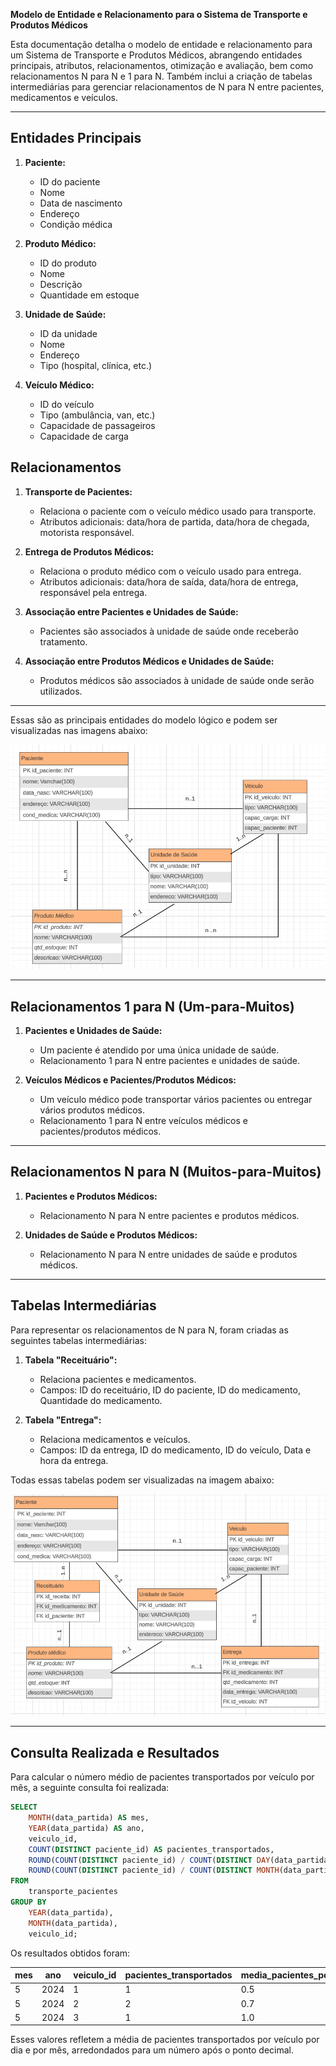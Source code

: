 **Modelo de Entidade e Relacionamento para o Sistema de Transporte e Produtos Médicos**

Esta documentação detalha o modelo de entidade e relacionamento para um Sistema de Transporte e Produtos Médicos, abrangendo entidades principais, atributos, relacionamentos, otimização e avaliação, bem como relacionamentos N para N e 1 para N. Também inclui a criação de tabelas intermediárias para gerenciar relacionamentos de N para N entre pacientes, medicamentos e veículos.

---

## Entidades Principais

1. **Paciente:**
   - ID do paciente
   - Nome
   - Data de nascimento
   - Endereço
   - Condição médica

2. **Produto Médico:**
   - ID do produto
   - Nome
   - Descrição
   - Quantidade em estoque

3. **Unidade de Saúde:**
   - ID da unidade
   - Nome
   - Endereço
   - Tipo (hospital, clínica, etc.)

4. **Veículo Médico:**
   - ID do veículo
   - Tipo (ambulância, van, etc.)
   - Capacidade de passageiros
   - Capacidade de carga

## Relacionamentos

1. **Transporte de Pacientes:**
   - Relaciona o paciente com o veículo médico usado para transporte.
   - Atributos adicionais: data/hora de partida, data/hora de chegada, motorista responsável.

2. **Entrega de Produtos Médicos:**
   - Relaciona o produto médico com o veículo usado para entrega.
   - Atributos adicionais: data/hora de saída, data/hora de entrega, responsável pela entrega.

3. **Associação entre Pacientes e Unidades de Saúde:**
   - Pacientes são associados à unidade de saúde onde receberão tratamento.

4. **Associação entre Produtos Médicos e Unidades de Saúde:**
   - Produtos médicos são associados à unidade de saúde onde serão utilizados.

---

Essas são as principais entidades do modelo lógico e podem ser visualizadas nas imagens abaixo:

![Entidades Principais](modelo_logico_pond.png)

---

## Relacionamentos 1 para N (Um-para-Muitos)

1. **Pacientes e Unidades de Saúde:**
   - Um paciente é atendido por uma única unidade de saúde.
   - Relacionamento 1 para N entre pacientes e unidades de saúde.

2. **Veículos Médicos e Pacientes/Produtos Médicos:**
   - Um veículo médico pode transportar vários pacientes ou entregar vários produtos médicos.
   - Relacionamento 1 para N entre veículos médicos e pacientes/produtos médicos.

---

## Relacionamentos N para N (Muitos-para-Muitos)

1. **Pacientes e Produtos Médicos:**
   - Relacionamento N para N entre pacientes e produtos médicos.

2. **Unidades de Saúde e Produtos Médicos:**
   - Relacionamento N para N entre unidades de saúde e produtos médicos.

---

## Tabelas Intermediárias

Para representar os relacionamentos de N para N, foram criadas as seguintes tabelas intermediárias:

1. **Tabela "Receituário":**
   - Relaciona pacientes e medicamentos.
   - Campos: ID do receituário, ID do paciente, ID do medicamento, Quantidade do medicamento.

2. **Tabela "Entrega":**
   - Relaciona medicamentos e veículos.
   - Campos: ID da entrega, ID do medicamento, ID do veículo, Data e hora da entrega.


Todas essas tabelas podem ser visualizadas na imagem abaixo:

![Entidades Principais](modelo_logico_pond2.png)

---

## Consulta Realizada e Resultados

Para calcular o número médio de pacientes transportados por veículo por mês, a seguinte consulta foi realizada:

```sql
SELECT 
    MONTH(data_partida) AS mes,
    YEAR(data_partida) AS ano,
    veiculo_id,
    COUNT(DISTINCT paciente_id) AS pacientes_transportados,
    ROUND(COUNT(DISTINCT paciente_id) / COUNT(DISTINCT DAY(data_partida)), 1) AS media_pacientes_por_dia,
    ROUND(COUNT(DISTINCT paciente_id) / COUNT(DISTINCT MONTH(data_partida)), 1) AS media_pacientes_por_mes
FROM 
    transporte_pacientes
GROUP BY 
    YEAR(data_partida),
    MONTH(data_partida),
    veiculo_id;

```

Os resultados obtidos foram:

| mes | ano  | veiculo_id | pacientes_transportados | media_pacientes_por_dia | media_pacientes_por_mes |
|-----|------|------------|------------------------|-------------------------|-------------------------|
| 5   | 2024 | 1          | 1                      | 0.5                     | 1.0                     |
| 5   | 2024 | 2          | 2                      | 0.7                     | 2.0                     |
| 5   | 2024 | 3          | 1                      | 1.0                     | 1.0                     |

Esses valores refletem a média de pacientes transportados por veículo por dia e por mês, arredondados para um número após o ponto decimal.